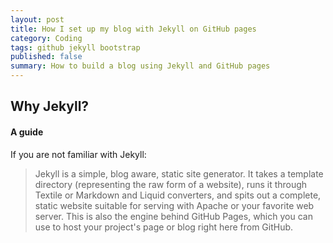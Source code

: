 ```yaml
---
layout: post
title: How I set up my blog with Jekyll on GitHub pages
category: Coding
tags: github jekyll bootstrap
published: false
summary: How to build a blog using Jekyll and GitHub pages
---
```


## Why Jekyll?

#### A guide
If you are not familiar with Jekyll:

> Jekyll is a simple, blog aware, static site generator. It takes a template directory 
> (representing the raw form of a website), runs it through Textile or Markdown and Liquid 
> converters, and spits out a complete, static website suitable for serving with Apache or 
> your favorite web server. This is also the engine behind GitHub Pages, which you can use 
> to host your project's page or blog right here from GitHub.

